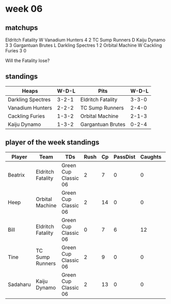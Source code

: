 # week 06

## matchups

Eldritch Fatality W Vanadium Hunters 4 2
TC Sump Runners D Kaiju Dynamo 3 3
Gargantuan Brutes L Darkling Spectres 1 2
Orbital Machine W Cackling Furies 3 0

Will the Fatality lose?

## standings

| Heaps | W-D-L | Pits | W-D-L |
|-------|-----|--|--|
| Darkling Spectres | 3-2-1 | Eldritch Fatality | 3-3-0 |
| Vanadium Hunters | 2-2-2 | TC Sump Runners | 2-4-0 |
| Cackling Furies | 1-3-2 | Orbital Machine | 2-1-3 |
| Kaiju Dynamo | 1-3-2 | Gargantuan Brutes | 0-2-4 |

## player of the week standings

| Player            | Team             | TDs  | Rush | Cp   | PassDist | Caughts | Cas  | Blocks | Sacks | MVPs | SPP  |
|-------------------|------------------|------|------|------|----------|---------|------|--------|-------|------|------|
| Beatrix    | Eldritch Fatality | Green Cup Classic 06 |    2 |    7 |    0 |        0 |      1 |     0 |    1 |      3 |     0 |    0 |    8 |
| Heep      | Orbital Machine   | Green Cup Classic 06 |    2 |   14 |    0 |        0 |      0 |     0 |    1 |      1 |     0 |    0 |    8 |
| Bill      | Eldritch Fatality | Green Cup Classic 06 |    0 |    7 |    6 |       12 |      0 |     0 |    0 |      2 |     1 |    0 |    6 |
| Tine      | TC Sump Runners   | Green Cup Classic 06 |    2 |    9 |    0 |        0 |      1 |     0 |    0 |      2 |     0 |    0 |    6 |
| Sadaharu  | Kaiju Dynamo      | Green Cup Classic 06 |    2 |   13 |    0 |        0 |      0 |     0 |    0 |      0 |     0 |    0 |    6 |
